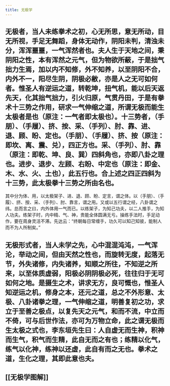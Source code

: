 ```yaml
---
title: 无极学
---
```


## 无极者，当人未练拳术之初，心无所思，意无所动，目无所视，手足无舞蹈，身体无动作，阴阳未判，清浊未分，浑浑噩噩，一气浑然者也。夫人生于天地之间，秉阴阳之性，本有浑然之元气，但为物欲所蔽，于是拙气拙力生焉，加以内不知修，外不知养，以至阴阳不合，内外不一，阳尽生阴，阴极必敝，亦是人之无可如何者。惟圣人有逆运之道，转乾坤，扭气机，能以后天返先天，化其拙气拙力，引火归原，气贯丹田，于是有拳术十三势之作用，研求一气伸缩之道，所谓无极而能生太极者是也（原注：一气者即太极也）。十三势者，（手朋）、（手履）、挤、按、采、（手列）、肘、靠、进、退、顾、盼、定也。（手朋）、（手履）、挤、按（原注：即坎、离、震、兑），四正方也。采、（手列）、肘、靠（原注：即乾、坤、良、巽）四斜角也，亦即八卦之理也。进步、退步、左顾、右盼、中定也（原注：即金、木、水、火、土也），此五行也。合上述之四正四斜为十三势，此太极拳十三势之所由名也。
其中分为体、用，以太极架子、进、退、顾、盼、定言，谓之体。以（手朋）、（手履）、挤、按、采、（手列）、肘、靠言，谓之用。又或以五行谓之经，八卦谓之纬。总而言之曰，内外体用一气而已。以练架子，为知己功夫，以二人推手，为知人功夫。练架子时，内中精、气、神，贵能全体圆满无亏。操练手法时，手足动作，要在周身灵活不滞。先达云：“终朝每日常缠手，功久可以知己知彼，能制人而不为人所制矣。”
## 无极形式者，当人未学之先，心中混混沌沌，一气浑沦，举动之间，但由天然之性也，而旋转无度，起落无节，外失诸修，内失诸养，知顺之所往，不知逆之所来，以至体质虚弱，阳极必阴阴极必死，往往归于无可如何之地。是摄生之术，讲求无方，良可慨也，惟圣人知逆运之机，修身之本，还元之道，总之不外形意、太极、八卦诸拳之理，一气伸缩之道，明善复初之功，求立于至善之极点，以复先天之元气，和而不流，中立而不倚，可与后世作法，亦可为万物立命，此之谓无极而生太极之式也，李东垣先生曰：人自虚无而生神，积神而生气，积气而生精，此自无而之有也；练精以化气，练气以化神，练神以还虚，此自有而之无也。拳术之道，生化之理，其即此意也夫。
## [[无极学图解]]
